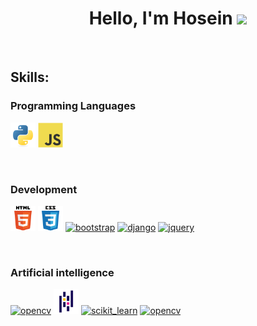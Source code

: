 <h1 align="center">Hello, I'm Hosein <img src="https://media.giphy.com/media/hvRJCLFzcasrR4ia7z/giphy.gif" width="30"></h1>
<br>

<h2 align="left">Skills:</h2>
<h3 align="left">Programming Languages</h3>
<p align="left">
<a href="https://www.python.org" target="_blank" rel="noreferrer"> <img src="https://raw.githubusercontent.com/devicons/devicon/master/icons/python/python-original.svg" alt="python" width="40" height="40"/></a> 
<a href="https://developer.mozilla.org/en-US/docs/Web/JavaScript" target="_blank" rel="noreferrer"> <img src="https://raw.githubusercontent.com/devicons/devicon/master/icons/javascript/javascript-original.svg" alt="javascript" width="40" height="40"/></a> 
</p>

<br>

<h3 align="left">Development</h3>
<p align="left">
<a href="https://www.w3.org/html/" target="_blank" rel="noreferrer"> <img src="https://raw.githubusercontent.com/devicons/devicon/master/icons/html5/html5-original-wordmark.svg" alt="html5" width="40" height="40"/></a> 
<a href="https://www.w3schools.com/css/" target="_blank" rel="noreferrer"> <img src="https://raw.githubusercontent.com/devicons/devicon/master/icons/css3/css3-original-wordmark.svg" alt="css3" width="40" height="40"/></a> 
<a href="https://getbootstrap.com/" target="_blank" rel="noreferrer"> <img src="https://camo.githubusercontent.com/fa13fd3d5737d87e0ece5135ec7834edf37f2df05674a2892a5d619334b94bcb/68747470733a2f2f676574626f6f7473747261702e636f6d2f646f63732f352e332f6173736574732f6272616e642f626f6f7473747261702d6c6f676f2d736861646f772e706e67" alt="bootstrap" width="40" height="40"/></a>
<a href="https://www.djangoproject.com/" target="_blank" rel="noreferrer"> <img src="https://cdn.worldvectorlogo.com/logos/django.svg" alt="django" width="40" height="40"/></a>
<a href="https://jquery.com/" target="_blank" rel="noreferrer"> <img src="https://github.com/jquery.png" alt="jquery" width="40" height="40"/></a>
</p>

<br>

<h3 align="left">Artificial intelligence</h3>
<p align="left">
<a href="https://numpy.org/" target="_blank" rel="noreferrer"> <img src="https://github.com/numpy.png" alt="opencv" width="40" height="40"/></a>
<a href="https://pandas.pydata.org/" target="_blank" rel="noreferrer"> <img src="https://raw.githubusercontent.com/devicons/devicon/2ae2a900d2f041da66e950e4d48052658d850630/icons/pandas/pandas-original.svg" alt="pandas" width="40" height="40"/></a>
<a href="https://scikit-learn.org/" target="_blank" rel="noreferrer"> <img src="https://upload.wikimedia.org/wikipedia/commons/0/05/Scikit_learn_logo_small.svg" alt="scikit_learn" width="40" height="40"/></a>
<a href="https://opencv.org/" target="_blank" rel="noreferrer"> <img src="https://www.vectorlogo.zone/logos/opencv/opencv-icon.svg" alt="opencv" width="40" height="40"/></a>
</p>
